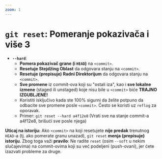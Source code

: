```yaml
---
zoom: 1
---
```


# `git reset`: Pomeranje pokazivača i više 3

<v-clicks>

- **`--hard`**:
  - **Pomera pokazivač grane (i `HEAD`)** na `<commit>`.
  - **Resetuje Stejdžing Oblast** da odgovara stanju na `<commit>`.
  - **Resetuje (prepisuje) Radni Direktorijum** da odgovara stanju na `<commit>`.
  - **Sve promene** iz commit-ova koji su "ostali iza", kao i **sve lokalne izmene** (staged ili unstaged) koje nisu bile u `<commit>` biće **TRAJNO IZGUBLJENE!**
  - Koristiti isključivo kada ste 100% sigurni da želite potpuno da odbacite sve promene posle `<commit>`. Često se koristi uz `reflog` za oporavak.
  - Primer: `git reset --hard a4f12e8` (Vrati sve na stanje commit-a a4f12e8, brišući sve posle njega)


</v-clicks>

<v-click>

**Uticaj na istoriju:** Ako `<commit>` na koji resetujete **nije predak** trenutnog `HEAD`-a (tj. ako pomerate granu unazad), 
`git reset` **menja (prepisuje) istoriju**. Zbog toga važi **pravilo**: Ne radite `reset` (osim `--soft` u nekim slučajevima) 
na commit-ovima koji su već podeljeni (push-ovani), jer ćete izazvati probleme za druge.

</v-click>
